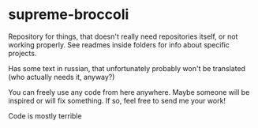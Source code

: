 # supreme-broccoli
Repository for things, that doesn't really need repositories itself, or not working properly. See readmes inside folders for info about specific projects.

Has some text in russian, that unfortunately probably won't be translated (who actually needs it, anyway?)

You can freely use any code from here anywhere. Maybe someone will be inspired or will fix something. If so, feel free to send me your work!


Code is mostly terrible
